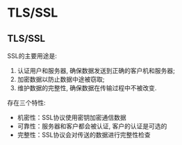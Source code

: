 # TLS/SSL

## TLS/SSL

SSL的主要用途是:

1. 认证用户和服务器, 确保数据发送到正确的客户机和服务器;
2. 加密数据以防止数据中途被窃取;
3. 维护数据的完整性, 确保数据在传输过程中不被改变.

存在三个特性:

- 机密性：SSL协议使用密钥加密通信数据
- 可靠性：服务器和客户都会被认证, 客户的认证是可选的
- 完整性：SSL协议会对传送的数据进行完整性检查